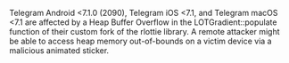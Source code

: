 Telegram Android <7.1.0 (2090), Telegram iOS <7.1, and Telegram macOS <7.1 are affected by a Heap Buffer Overflow in the LOTGradient::populate function of their custom fork of the rlottie library. A remote attacker might be able to access heap memory out-of-bounds on a victim device via a malicious animated sticker.